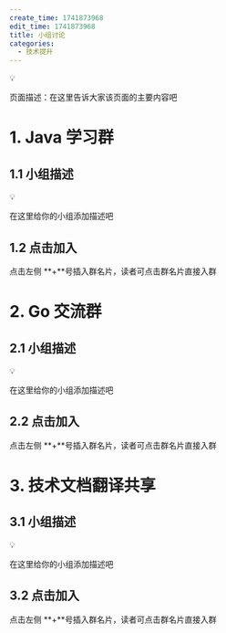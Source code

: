 ```yaml
---
create_time: 1741873968
edit_time: 1741873968
title: 小组讨论
categories:
  - 技术提升
---
```


<div class="callout callout-bg-1 callout-border-2">
<div class='callout-emoji'>💡</div>
<p>页面描述：在这里告诉大家该页面的主要内容吧</p>
</div>

# 1. Java 学习群

## 1.1 小组描述

<div class="callout callout-bg-4 callout-border-2">
<div class='callout-emoji'>💡</div>
<p>在这里给你的小组添加描述吧</p>
</div>

## 1.2 点击加入

点击左侧 **+**号插入群名片，读者可点击群名片直接入群

# 2. Go 交流群

## 2.1 小组描述

<div class="callout callout-bg-4 callout-border-2">
<div class='callout-emoji'>💡</div>
<p>在这里给你的小组添加描述吧</p>
</div>

## 2.2 点击加入

点击左侧 **+**号插入群名片，读者可点击群名片直接入群

# 3. 技术文档翻译共享

## 3.1 小组描述

<div class="callout callout-bg-4 callout-border-2">
<div class='callout-emoji'>💡</div>
<p>在这里给你的小组添加描述吧</p>
</div>

## 3.2 点击加入

点击左侧 **+**号插入群名片，读者可点击群名片直接入群
